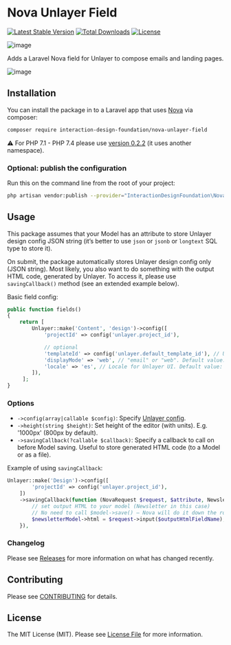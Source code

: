 # Nova Unlayer Field

[![Latest Stable Version](http://poser.pugx.org/interaction-design-foundation/nova-unlayer-field/v)](https://packagist.org/packages/interaction-design-foundation/nova-unlayer-field)
[![Total Downloads](http://poser.pugx.org/interaction-design-foundation/nova-unlayer-field/downloads)](https://packagist.org/packages/interaction-design-foundation/nova-unlayer-field)
[![License](http://poser.pugx.org/interaction-design-foundation/nova-unlayer-field/license)](https://packagist.org/packages/interaction-design-foundation/nova-unlayer-field)

![image](https://user-images.githubusercontent.com/5278175/144930172-1bf257ee-54a6-4c88-a3a8-772a1d687677.png)

Adds a Laravel Nova field for Unlayer to compose emails and landing pages.

![image](https://github.com/InteractionDesignFoundation/nova-unlayer-field/blob/main/resources/img/demo-800x592@8.gif)



## Installation

You can install the package in to a Laravel app that uses [Nova](https://nova.laravel.com) via composer:

```bash
composer require interaction-design-foundation/nova-unlayer-field
```

⚠️ For PHP 7.1 - PHP 7.4 please use [version 0.2.2](https://github.com/InteractionDesignFoundation/nova-unlayer-field/tree/0.2.2) (it uses another namespace).


### Optional: publish the configuration

Run this on the command line from the root of your project:
```sh
php artisan vendor:publish --provider="InteractionDesignFoundation\NovaUnlayerField\ServiceProvider" --tag=config
```


## Usage

This package assumes that your Model has an attribute to store Unlayer design config JSON string
(it’s better to use `json` or `jsonb` or `longtext` SQL type to store it).

On submit, the package automatically stores Unlayer design config only (JSON string).
Most likely, you also want to do something with the output HTML code, generated by Unlayer.
To access it, please use `savingCallback()` method (see an extended example below).

Basic field config:

```php
public function fields()
{
    return [ 
        Unlayer::make('Content', 'design')->config([
            'projectId' => config('unlayer.project_id'),

            // optional
            'templateId' => config('unlayer.default_template_id'), // Used only if bound attribute ('design' in this case) is empty.
            'displayMode' => 'web', // "email" or "web". Default value: "email"
            'locale' => 'es', // Locale for Unlayer UI. Default value: application’s locale.
        ]),
     ];
}
```


### Options
 - `->config(array|callable $config)`: Specify [Unlayer config](https://docs.unlayer.com/docs/getting-started#section-configuration-options).
 - `->height(string $height)`: Set height of the editor (with units). E.g. '1000px' (800px by default).
 - `->savingCallback(?callable $callback)`: Specify a callback to call on before Model saving. Useful to store generated HTML code (to a Model or as a file).

Example of using `savingCallback`:
```php
Unlayer::make('Design')->config([
        'projectId' => config('unlayer.project_id'),
    ])
    ->savingCallback(function (NovaRequest $request, $attribute, Newsletter $newsletterModel, $outputHtmlFieldName) {
        // set output HTML to your model (Newsletter in this case)
        // No need to call $model->save() — Nova will do it down the road.
        $newsletterModel->html = $request->input($outputHtmlFieldName);
    }),
```


### Changelog

Please see [Releases](https://github.com/InteractionDesignFoundation/nova-unlayer-field/releases) for more information on what has changed recently.


## Contributing

Please see [CONTRIBUTING](CONTRIBUTING.md) for details.


## License

The MIT License (MIT). Please see [License File](LICENSE) for more information.
